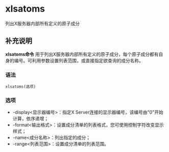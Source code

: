 xlsatoms
===

列出X服务器内部所有定义的原子成分

## 补充说明

**xlsatoms命令** 用于列出X服务器内部所有定义的原子成分，每个原子成分都有自身的编号。可利用参数设置列表范围，或直接指定欲查询的成分名称。

### 语法  

```shell
xlsatoms(选项)
```

### 选项  

* -display<显示器编号>：指定X Server连接的显示器编号，该编号由"0"开始计算，依序递增；
* -format<输出格式>：设置成分清单的列表格式，您可使用控制字符改变显示样式；
* -name<成分名称>：列出指定的成分；
* -range<列表范围>：设置成分清单的列表范围。


<!-- Linux命令行搜索引擎：https://jaywcjlove.github.io/linux-command/ -->